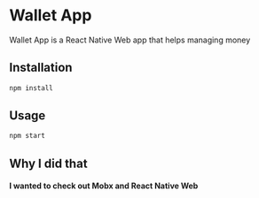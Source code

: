 # Wallet App

Wallet App is a React Native Web app that helps managing money

## Installation

```bash
npm install
```

## Usage

```bash
npm start
```

## Why I did that

#### I wanted to check out Mobx and React Native Web
